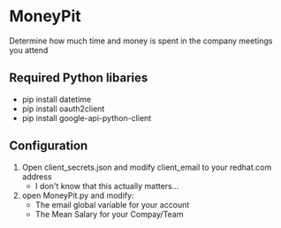 # MoneyPit
Determine how much time and money is spent in the company meetings you attend
## Required Python libaries
- pip install datetime 
- pip install oauth2client 
- pip install google-api-python-client
## Configuration
1. Open client_secrets.json and modify client_email to your redhat.com address
   - I don't know that this actually matters...
2. open MoneyPit.py and modify:
   - The email global variable for your account
   - The Mean Salary for your Compay/Team
